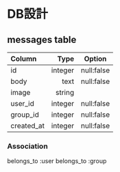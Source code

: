 
# DB設計

## messages table

| Column     | Type        | Option             |
|:-----------|------------:|:------------:      |
| id         | integer     | null:false         |
| body       | text        | null:false         |
| image      | string      |                    |
| user_id    | integer     | null:false         |
| group_id   | integer     | null:false         |
| created_at | integer     | null:false         |

### Association
belongs_to :user
belongs_to :group
